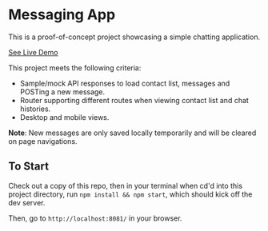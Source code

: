 # Messaging App

This is a proof-of-concept project showcasing a simple chatting application.

[See Live Demo](https://xveganxxxedgex.github.io/messaging_app/)

This project meets the following criteria:

- Sample/mock API responses to load contact list, messages and POSTing a new message.
- Router supporting different routes when viewing contact list and chat histories.
- Desktop and mobile views.

**Note**: New messages are only saved locally temporarily and will be cleared on page navigations.

## To Start

Check out a copy of this repo, then in your terminal when cd'd into this project directory, run `npm install && npm start`, which should kick off the dev server.

Then, go to `http://localhost:8081/` in your browser.
